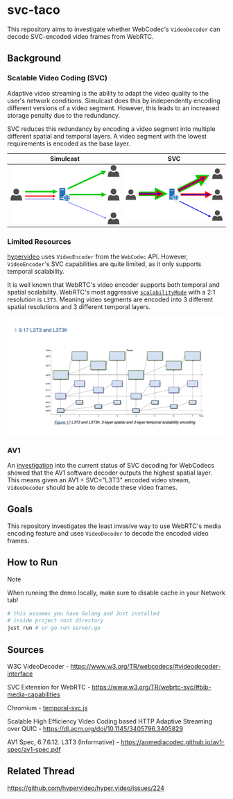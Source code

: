 # svc-taco

This repository aims to investigate whether WebCodec's `VideoDecoder` can decode SVC-encoded video frames from WebRTC.

## Background

### Scalable Video Coding (SVC)

Adaptive video streaming is the ability to adapt the video quality to the user's network conditions. Simulcast does this
by independently encoding different versions of a video segment. However, this leads to an
increased storage penalty due to the redundancy.

SVC reduces this redundancy by encoding a video segment into multiple different spatial and
temporal layers. A video segment with the lowest requirements is encoded as the base layer.

| Simulcast                   | SVC               |
|-----------------------------|-------------------|
| ![Simulcast](simulcast.png) | ![SVC](svc-1.png) |

### Limited Resources

[hypervideo](https://github.com/hypervideo/hyper.video) uses `VideoEncoder` from the `WebCodec` API.
However, `VideoEncoder`'s SVC capabilities are quite limited, as it only supports temporal scalability.

It is well known that WebRTC's video encoder supports both temporal and spatial scalability. WebRTC's most
aggressive [`scalabilityMode`](https://www.w3.org/TR/webrtc-svc/#scalabilitymodes*) with a 2:1 resolution is `L3T3`.
Meaning video segments are encoded into 3 different spatial resolutions and 3 different temporal layers.

![L3T3.png](L3T3.png)

### AV1

An [investigation](https://issues.chromium.org/issues/338929751) into the current status of SVC decoding for WebCodecs
showed that the AV1 software decoder outputs the highest spatial layer. This means given an AV1 + SVC="L3T3"
encoded video stream, `VideoDecoder` should be able to decode these video frames.

## Goals

This repository investigates the least invasive way to use WebRTC's media encoding feature and uses `VideoDecoder` to
decode the encoded video frames.

## How to Run

> [!NOTE]  
> When running the demo locally, make sure to disable cache in your Network tab!

```sh
# this assumes you have Golang and Just installed
# inside project root directory
just run # or go run server.go
```

## Sources

W3C VideoDecoder - https://www.w3.org/TR/webcodecs/#videodecoder-interface

SVC Extension for WebRTC - https://www.w3.org/TR/webrtc-svc/#bib-media-capabilities

Chromium - [temporal-svc.js](https://source.chromium.org/chromium/chromium/src/+/main:third_party/blink/web_tests/external/wpt/webcodecs/temporal-svc-encoding.https.any.js;l=11-15;drc=e0e07506b7fc8a8ddd4e9f7799e8e572a8c57612)

Scalable High Efficiency Video Coding based HTTP Adaptive Streaming over
QUIC - https://dl.acm.org/doi/10.1145/3405796.3405829

AV1 Spec, 6.7.6.12. L3T3 (Informative) - https://aomediacodec.github.io/av1-spec/av1-spec.pdf

## Related Thread

https://github.com/hypervideo/hyper.video/issues/224
